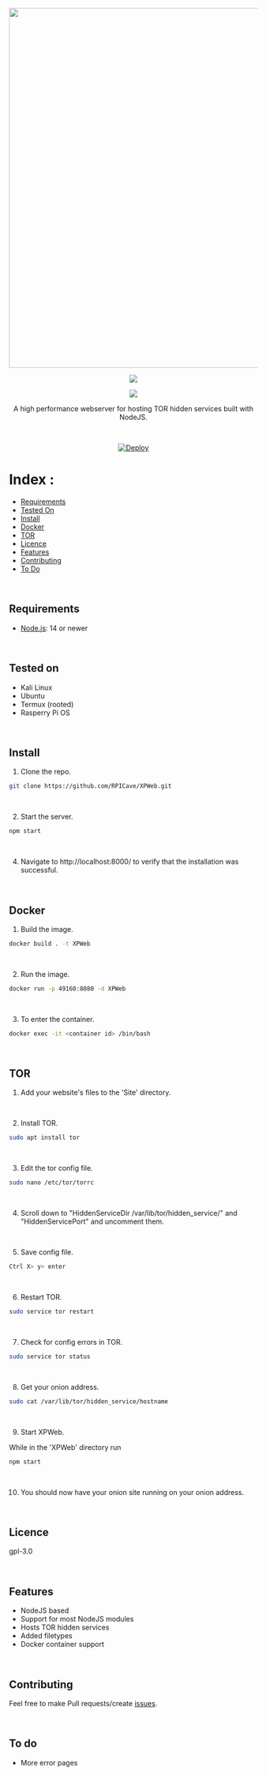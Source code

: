<p align="center"><img src="https://i.ibb.co/68HXd9x/XPWeb.png" width="728"></p>
<p align="center"><img src="https://img.shields.io/badge/NodeJs-v18.0.0-<yellowgreen>"></p>
<p align="center"><img src="https://img.shields.io/badge/v1.0.1-<yellow>"></p>
<p align="center">A high performance webserver for hosting TOR hidden services built with NodeJS.</p><br>
<p align="center"><a href="https://heroku.com/deploy?template=https://github.com/RPICave/XPWeb"><img src="https://www.herokucdn.com/deploy/button.svg" alt="Deploy"></a></p>


Index :
=======
   * [Requirements](#requirements)
   * [Tested On](#tested-on)
   * [Install](#install)
   * [Docker](#docker)
   * [TOR](#tor)
   * [Licence](#licence)
   * [Features](#features)
   * [Contributing](#contributing)
   * [To Do](#to-do)

<br>

## Requirements 
* [Node.js](https://nodejs.org): 14 or newer

<br>

## Tested on 
 
* Kali Linux
* Ubuntu
* Termux (rooted)
* Rasperry Pi OS

<br> 

## Install 

1. Clone the repo.
```bash
git clone https://github.com/RPICave/XPWeb.git
```
<br>

2. Start the server.
```bash
npm start
```
<br>

4. Navigate to http://localhost:8000/ to verify that the installation was successful.
<br>

## Docker 
1. Build the image.
```bash
docker build . -t XPWeb
```
<br>

2. Run the image.
```bash
docker run -p 49160:8080 -d XPWeb
```

<br>

3. To enter the container.
```bash
docker exec -it <container id> /bin/bash
```
<br>

## TOR 

1. Add your website's files to the 'Site' directory.

<br>

2. Install TOR.
```bash
sudo apt install tor
```

<br>

3. Edit the tor config file.
```bash
sudo nano /etc/tor/torrc
```

<br>

4. Scroll down to "HiddenServiceDir /var/lib/tor/hidden_service/" and "HiddenServicePort" and uncomment them.

<br>

5. Save config file.
```bash
Ctrl X> y> enter
```

<br>

6. Restart TOR.
```bash
sudo service tor restart
```

<br>

7. Check for config errors in TOR.
```bash
sudo service tor status
```
<br>

8. Get your onion address.
```bash
sudo cat /var/lib/tor/hidden_service/hostname
```

<br>

9. Start XPWeb.

While in the 'XPWeb' directory run
```bash
npm start
```

<br>

10. You should now have your onion site running on your onion address.

<br>


## Licence 
gpl-3.0

<br>

## Features 
* NodeJS based
* Support for most NodeJS modules
* Hosts TOR hidden services
* Added filetypes
* Docker container support

<br>

## Contributing
Feel free to make Pull requests/create [issues](https://github.com/RPICave/XPWeb/issues).

<br>

## To do 
* More error pages
